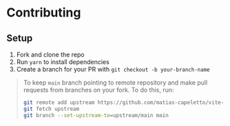 # Contributing

## Setup

1. Fork and clone the repo
1. Run `yarn` to install dependencies
1. Create a branch for your PR with `git checkout -b your-branch-name`

> To keep `main` branch pointing to remote repository and make
> pull requests from branches on your fork. To do this, run:
>
> ```sh
> git remote add upstream https://github.com/matias-capeletto/vite-rollup-plugins.git
> git fetch upstream
> git branch --set-upstream-to=upstream/main main
> ```

